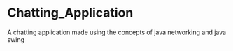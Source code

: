 # Chatting_Application
A chatting application made using the concepts of java networking and java swing 

